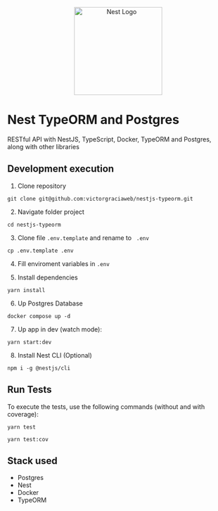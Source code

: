<p align="center">
  <a href="http://nestjs.com/" target="blank"><img src="https://nestjs.com/img/logo-small.svg" width="200" alt="Nest Logo" /></a>
</p>

# Nest TypeORM and Postgres

RESTful API with NestJS, TypeScript, Docker, TypeORM and Postgres, along with other libraries

## Development execution

1. Clone repository
```
git clone git@github.com:victorgraciaweb/nestjs-typeorm.git
```

2. Navigate folder project
```
cd nestjs-typeorm
```

3. Clone file ```.env.template``` and rename to ```
.env```

```
cp .env.template .env
```

4. Fill enviroment variables in ```.env```

5. Install dependencies
```
yarn install
```

6. Up Postgres Database
```
docker compose up -d
```

7. Up app in dev (watch mode):
```
yarn start:dev
```

8. Install Nest CLI (Optional)
```
npm i -g @nestjs/cli
```

## Run Tests

To execute the tests, use the following commands (without and with coverage):

```
yarn test
```
```
yarn test:cov
```

## Stack used
* Postgres
* Nest
* Docker
* TypeORM
